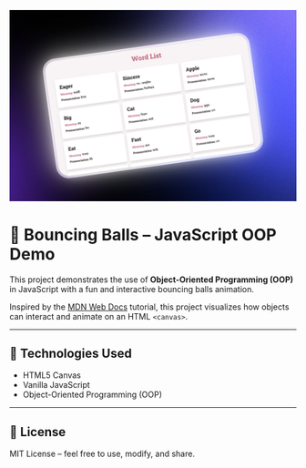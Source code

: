 [![Vue Unpkg](https://raw.githubusercontent.com/shuaib-code/vue-unpkg/refs/heads/main/public/social.png)](https://vuejs.org/)

# 🎾 Bouncing Balls – JavaScript OOP Demo

This project demonstrates the use of **Object-Oriented Programming (OOP)** in JavaScript with a fun and interactive bouncing balls animation.

Inspired by the [MDN Web Docs](https://developer.mozilla.org/en-US/docs/Learn/JavaScript/Objects/Object_building_practice) tutorial, this project visualizes how objects can interact and animate on an HTML `<canvas>`.

---

## 📂 Technologies Used

- HTML5 Canvas
- Vanilla JavaScript
- Object-Oriented Programming (OOP)

---

## 📜 License

MIT License – feel free to use, modify, and share.
